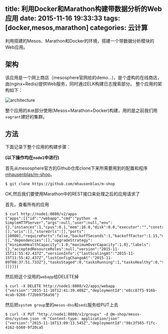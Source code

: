 title: 利用Docker和Marathon构建带数据分析的Web应用
date: 2015-11-16 19:33:33
tags: [docker,mesos,marathon]
categories: 云计算
---
利用搭建的Mesos、Marathon和Docker的环境，搭建一个带数据分析模块的Web应用。

<!-- more -->

## 架构

该应用是一个网上商店（mesosphere官网给的demo...)，是个虚构的在线商店，由(nginx+Redis)提供Web服务，同时通过ELK构建日志搜索部分。
整个应用的架构如下：

![architecture](/uploads/images/11/16/m-shop-architecture-final-800x532@2x.png)

整个应用的`系统`部分使用(Mesos+Marathon+Docker)构建，用的是之前我们用`vagrant`建好的集群。

## 方法

下面记录下整个应用的构建步骤：

**(以下操作均在`node1`中进行)**

首先从mesosphere官方的Github仓库clone下来所需要用到的配置和程序[mhausenblas/m-shop](https://github.com/mhausenblas/m-shop)。

```
$ git clone https://github.com/mhausenblas/m-shop
```

OK,然后我们要使用Marathon中的REST接口来处理之后的应用请求了

首先，查看所有的应用

```
$ curl http://node1:8080/v2/apps
{"apps":[{"id":"/webapp","cmd":"python -m SimpleHTTPServer","args":null,"user":null,"env":{},"instances":1,"cpus":0.1,"mem":16.0,"disk":0.0,"executor":"","constraints":[],"uris":[],"storeUrls":[],"ports":[10000],"requirePorts":false,"backoffSeconds":1,"backoffFactor":1.15,"maxLaunchDelaySeconds":3600,"container":null,"healthChecks":[],"dependencies":[],"upgradeStrategy":{"minimumHealthCapacity":1.0,"maximumOverCapacity":1.0},"labels":{},"acceptedResourceRoles":null,"version":"2015-11-15T11:55:42.437Z","versionInfo":{"lastScalingAt":"2015-11-15T11:55:42.437Z","lastConfigChangeAt":"2015-11-09T08:37:51.733Z"},"tasksStaged":0,"tasksRunning":1,"tasksHealthy":0,"tasksUnhealthy":0,"deployments":[]}]}[
```

然后把这个没用的`webapp`给DELETE掉

```
$ curl -X DELETE http://node1:8080/v2/apps/webapp
{"version":"2015-11-16T12:41:39.408Z","deploymentId":"e8cc87f5-916b-4cab-9266-f72bb9756a56"}
```

然后把`system group`里的`mesos-dns`和`sedi`服务给PUT上去

```
$ curl -X PUT "http://node1:8080/v2/groups" -d @m-shop/mesos-dns/system.json -H "Content-type: application/json"
{"version":"2015-11-16T13:09:13.545Z","deploymentId":"98c3f565-f1fc-4162-b560-9f20ca5
```




